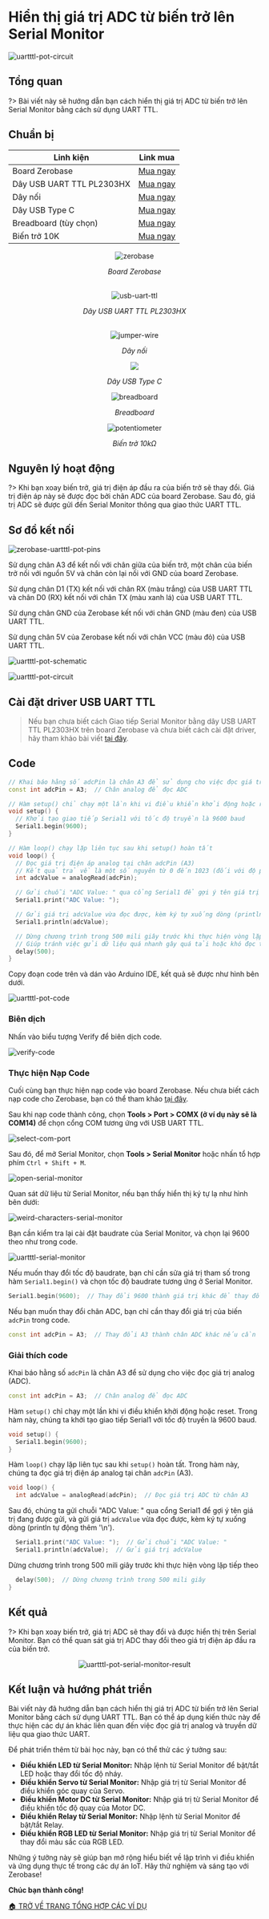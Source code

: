 <br>
<br>
<br>

# Hiển thị giá trị ADC từ biến trở lên Serial Monitor

![uartttl-pot-circuit](https://cdn.chipstack.vn/zerobase/uart/uart-ttl/uuartttl-pot-circuit.jpg "uartttl-zerobase-connection")

## Tổng quan

?> Bài viết này sẽ hướng dẫn bạn cách hiển thị giá trị ADC từ biến trở lên Serial Monitor bằng cách sử dụng UART TTL.

## Chuẩn bị

| Linh kiện |  Link mua |
| --- | --- |
| Board Zerobase | [Mua ngay](https://chipstack.vn/san-pham/zerobase/) |
| Dây USB UART TTL PL2303HX | [Mua ngay](https://chipstack.vn/san-pham/cap-usb-uart-pl2303hx/) |
| Dây nối | [Mua ngay](https://chipstack.vn/san-pham/day-jumper-duc-duc/) |
| Dây USB Type C | [Mua ngay](https://chipstack.vn/san-pham/day-usb-type-c-1m/) |
| Breadboard (tùy chọn) | [Mua ngay](https://chipstack.vn/san-pham/breadboard-830-lo/) |
| Biến trở 10K | [Mua ngay](https://chipstack.vn/san-pham/bien-tro-10k/) |

<div align="center">
    <img src="https://cdn.chipstack.vn/default/zerobase-overview.png" alt="zerobase">
    <p><em>Board Zerobase</em></p>
</div>

<br>

<div align="center">
    <img src="https://cdn.chipstack.vn/zerobase/uart/uart-ttl/PL2303HX.png" alt="usb-uart-ttl">
    <p><em>Dây USB UART TTL PL2303HX</em></p>
</div>

<br>

<div align="center">
    <img src="https://cdn.chipstack.vn/default/jumper-wire.png" alt="jumper-wire">
    <p><em>Dây nối</em></p>
</div>

<div align="center">
    <img src="https://cdn.chipstack.vn/default/usb-type-c.jpg">
    <p><em>Dây USB Type C</em></p>
</div>

<div align="center">
    <img src="https://cdn.chipstack.vn/default/breadboard.png" alt="breadboard">
    <p><em>Breadboard</em></p>
</div>

<div align="center">
    <img src="https://cdn.chipstack.vn/zerobase/potentiometer/potentiometer.jpg" alt="potentiometer">
    <p><em>Biến trở 10kΩ</em></p>
</div>

## Nguyên lý hoạt động

?> Khi bạn xoay biến trở, giá trị điện áp đầu ra của biến trở sẽ thay đổi. Giá trị điện áp này sẽ được đọc bởi chân ADC của board Zerobase. Sau đó, giá trị ADC sẽ được gửi đến Serial Monitor thông qua giao thức UART TTL.

## Sơ đồ kết nối

![zerobase-uartttl-pot-pins](https://cdn.chipstack.vn/zerobase/uart/uart-ttl/zerobase-uartttl-pot-pins.png "zerobase-uartttl-pot-pins")

Sử dụng chân A3 để kết nối với chân giữa của biến trở, một chân của biến trở nối với nguồn 5V và chân còn lại nối với GND của board Zerobase.

Sử dụng chân D1 (TX) kết nối với chân RX (màu trắng) của USB UART TTL và chân D0 (RX) kết nối với chân TX (màu xanh lá) của USB UART TTL.

Sử dụng chân GND của Zerobase kết nối với chân GND (màu đen) của USB UART TTL.

Sử dụng chân 5V của Zerobase kết nối với chân VCC (màu đỏ) của USB UART TTL.

![uartttl-pot-schematic](https://cdn.chipstack.vn/zerobase/uart/uart-ttl/uartttl-pot-schematic.png "uartttl-pot-schematic")

![uartttl-pot-circuit](https://cdn.chipstack.vn/zerobase/uart/uart-ttl/uuartttl-pot-circuit.jpg "uartttl-zerobase-connection")

## Cài đặt driver USB UART TTL

> Nếu bạn chưa biết cách Giao tiếp Serial Monitor bằng dây USB UART TTL PL2303HX trên board Zerobase và chưa biết cách cài đặt driver, hãy tham khảo bài viết [tại đây](vi/zerobase/examples/uartttl.md).

## Code

```cpp
// Khai báo hằng số adcPin là chân A3 để sử dụng cho việc đọc giá trị analog (ADC)
const int adcPin = A3;  // Chân analog để đọc ADC

// Hàm setup() chỉ chạy một lần khi vi điều khiển khởi động hoặc reset
void setup() {
  // Khởi tạo giao tiếp Serial1 với tốc độ truyền là 9600 baud
  Serial1.begin(9600);
}

// Hàm loop() chạy lặp liên tục sau khi setup() hoàn tất
void loop() {
  // Đọc giá trị điện áp analog tại chân adcPin (A3)
  // Kết quả trả về là một số nguyên từ 0 đến 1023 (đối với độ phân giải 10 bit)
  int adcValue = analogRead(adcPin);

  // Gửi chuỗi "ADC Value: " qua cổng Serial1 để gợi ý tên giá trị đang được gửi
  Serial1.print("ADC Value: ");

  // Gửi giá trị adcValue vừa đọc được, kèm ký tự xuống dòng (println tự động thêm '\n')
  Serial1.println(adcValue);

  // Dừng chương trình trong 500 mili giây trước khi thực hiện vòng lặp tiếp theo
  // Giúp tránh việc gửi dữ liệu quá nhanh gây quá tải hoặc khó đọc trên terminal
  delay(500);
}
```

Copy đoạn code trên và dán vào Arduino IDE, kết quả sẽ được như hình bên dưới.

![uartttl-pot-code](https://cdn.chipstack.vn/zerobase/uart/uart-ttl/uartttl-pot-code.png "uartttl-pot-code")

### Biên dịch

Nhấn vào biểu tượng Verify để biên dịch code.

![verify-code](https://cdn.chipstack.vn/default/verify-code.png "verify-code]")

### Thực hiện Nạp Code

Cuối cùng bạn thực hiện nạp code vào board Zerobase. Nếu chưa biết cách nạp code cho Zerobase, bạn có thể tham khảo [tại đây](https://zerobase.chipstack.vn/#/vi/zerobase/quickstart).

Sau khi nạp code thành công, chọn **Tools > Port > COMX (ở ví dụ này sẽ là COM14)** để chọn cổng COM tương ứng với USB UART TTL.

![select-com-port](https://cdn.chipstack.vn/zerobase/uart/uart-ttl/select-com-port.png "select-com-port")

Sau đó, để mở Serial Monitor, chọn **Tools > Serial Monitor** hoặc nhấn tổ hợp phím `Ctrl + Shift + M`.

![open-serial-monitor](https://cdn.chipstack.vn/zerobase/uart/uart-ttl/open-serial-monitor.png "open-serial-monitor")

Quan sát dữ liệu từ Serial Monitor, nếu bạn thấy hiển thị ký tự lạ như hình bên dưới:

![weird-characters-serial-monitor](https://cdn.chipstack.vn/zerobase/uart/uart-ttl/weird-characters-serial-monitor.png "weird-characters-serial-monitor")

Bạn cần kiểm tra lại cài đặt baudrate của Serial Monitor, và chọn lại 9600 theo như trong code.

![uartttl-serial-monitor](https://cdn.chipstack.vn/zerobase/uart/uart-ttl/uartttl-serial-monitor.png "uartttl-serial-monitor")

Nếu muốn thay đổi tốc độ baudrate, bạn chỉ cần sửa giá trị tham số trong hàm `Serial1.begin()` và chọn tốc độ baudrate tương ứng ở Serial Monitor.

```cpp
Serial1.begin(9600);  // Thay đổi 9600 thành giá trị khác để thay đổi tốc độ baudrate
```

Nếu bạn muốn thay đổi chân ADC, bạn chỉ cần thay đổi giá trị của biến `adcPin` trong code.

```cpp
const int adcPin = A3;  // Thay đổi A3 thành chân ADC khác nếu cần
```

### Giải thích code

Khai báo hằng số `adcPin` là chân A3 để sử dụng cho việc đọc giá trị analog (ADC).

```cpp
const int adcPin = A3;  // Chân analog để đọc ADC
```

Hàm `setup()` chỉ chạy một lần khi vi điều khiển khởi động hoặc reset. Trong hàm này, chúng ta khởi tạo giao tiếp Serial1 với tốc độ truyền là 9600 baud.

```cpp
void setup() {
  Serial1.begin(9600);
}
```

Hàm `loop()` chạy lặp liên tục sau khi `setup()` hoàn tất. Trong hàm này, chúng ta đọc giá trị điện áp analog tại chân `adcPin` (A3).

```cpp
void loop() {
  int adcValue = analogRead(adcPin);  // Đọc giá trị ADC từ chân A3
```

Sau đó, chúng ta gửi chuỗi "ADC Value: " qua cổng Serial1 để gợi ý tên giá trị đang được gửi, và gửi giá trị `adcValue` vừa đọc được, kèm ký tự xuống dòng (println tự động thêm '\n').

```cpp
  Serial1.print("ADC Value: ");  // Gửi chuỗi "ADC Value: "
  Serial1.println(adcValue);  // Gửi giá trị adcValue
```

Dừng chương trình trong 500 mili giây trước khi thực hiện vòng lặp tiếp theo

```cpp
  delay(500);  // Dừng chương trình trong 500 mili giây
}
```

## Kết quả

?> Khi bạn xoay biến trở, giá trị ADC sẽ thay đổi và được hiển thị trên Serial Monitor. Bạn có thể quan sát giá trị ADC thay đổi theo giá trị điện áp đầu ra của biến trở.

<div align="center">
    <img src="https://cdn.chipstack.vn/zerobase/uart/uart-ttl/uartttl-pot-serial-monitor-result.gif" alt="uartttl-pot-serial-monitor-result">
</div>

## Kết luận và hướng phát triển

Bài viết này đã hướng dẫn bạn cách hiển thị giá trị ADC từ biến trở lên Serial Monitor bằng cách sử dụng UART TTL. Bạn có thể áp dụng kiến thức này để thực hiện các dự án khác liên quan đến việc đọc giá trị analog và truyền dữ liệu qua giao thức UART.

Để phát triển thêm từ bài học này, bạn có thể thử các ý tưởng sau:

- **Điều khiển LED từ Serial Monitor:** Nhập lệnh từ Serial Monitor để bật/tắt LED hoặc thay đổi tốc độ nháy.
- **Điều khiển Servo từ Serial Monitor:** Nhập giá trị từ Serial Monitor để điều khiển góc quay của Servo.
- **Điều khiển Motor DC từ Serial Monitor:** Nhập giá trị từ Serial Monitor để điều khiển tốc độ quay của Motor DC.
- **Điều khiển Relay từ Serial Monitor:** Nhập lệnh từ Serial Monitor để bật/tắt Relay.
- **Điều khiển RGB LED từ Serial Monitor:** Nhập giá trị từ Serial Monitor để thay đổi màu sắc của RGB LED.

Những ý tưởng này sẽ giúp bạn mở rộng hiểu biết về lập trình vi điều khiển và ứng dụng thực tế trong các dự án IoT. Hãy thử nghiệm và sáng tạo với Zerobase!

**Chúc bạn thành công!**

[🏠 TRỞ VỀ TRANG TỔNG HỢP CÁC VÍ DỤ](vi/zerobase/examples.md)
